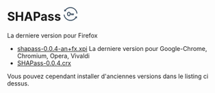 # SHAPass ![SHAPass](https://github.com/jpcrevoisier/SHAPass/blob/master/lock32.png)

La derniere version pour Firefox
- [shapass-0.0.4-an+fx.xpi](https://github.com/jpcrevoisier/SHAPass/raw/master/Extensions/shapass-0.0.4-an+fx.xpi)
La derniere version pour Google-Chrome, Chromium, Opera, Vivaldi 
- [SHAPass-0.0.4.crx](https://github.com/jpcrevoisier/SHAPass/raw/master/Extensions/SHAPass-0.0.4.crx)

Vous pouvez cependant installer d'anciennes versions dans le listing ci dessus.
